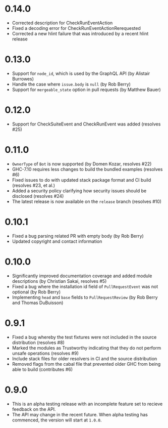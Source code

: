 # 0.14.0

* Corrected description for CheckRunEventAction
* Fixed a decoding error for CheckRunEventActionRerequested
* Corrected a new hlint failure that was introduced by a recent hlint release

# 0.13.0

* Support for `node_id`, which is used by the GraphQL API (by Alistair Burrowes)
* Handle the case where `issue.body` is `null` (by Rob Berry)
* Support for `mergeable_state` option in pull requests (by Matthew Bauer)

# 0.12.0

* Support for CheckSuiteEvent and CheckRunEvent was added (resolves #25)

# 0.11.0

* `OwnerType` of `Bot` is now supported (by Domen Kozar, resolves #22)
* GHC-7.10 requires less changes to build the bundled examples (resolves #6)
* Fixed issues to do with updated stack package format and CI build (resolves #23, et al.)
* Added a security policy clarifying how security issues should be disclosed (resolves #24)
* The latest release is now available on the `release` branch (resolves #10)

# 0.10.1

* Fixed a bug parsing related PR with empty body (by Rob Berry)
* Updated copyright and contact information

# 0.10.0

* Significantly improved documentation coverage and added module descriptions (by Christian Sakai, resolves #5)
* Fixed a bug where the installation id field of `PullRequestEvent` was not optional (by Rob Berry)
* Implementing `head` and `base` fields to `PullRequestReview` (by Rob Berry and Thomas DuBuisson)

# 0.9.1

* Fixed a bug whereby the test fixtures were not included in the source distribution (resolves #8)
* Marked the modules as Trustworthy indicating that they do not perform unsafe operations (resolves #9)
* Include stack files for older resolvers in CI and the source distribution
* Removed flags from the cabal file that prevented older GHC from being able to build (contributes #6)

# 0.9.0

* This is an alpha testing release with an incomplete feature set to recieve feedback on the API.
* The API may change in the recent future. When alpha testing has commenced, the version will start at `1.0.0`.
